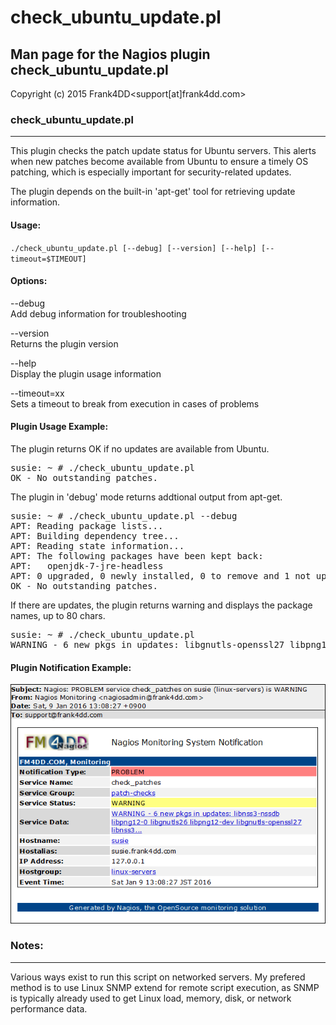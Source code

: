 # check_ubuntu_update.pl

## Man page for the Nagios plugin check_ubuntu_update.pl

Copyright (c) 2015 Frank4DD<support[at]frank4dd.com>

### check_ubuntu_update.pl

* * *

This plugin checks the patch update status for Ubuntu servers. This alerts when new patches become available from Ubuntu to ensure a timely OS patching, which is especially important for security-related updates.

The plugin depends on the built-in 'apt-get' tool for retrieving update information.

#### Usage:

`./check_ubuntu_update.pl [--debug] [--version] [--help] [--timeout=$TIMEOUT]`  

#### Options:

--debug   
      Add debug information for troubleshooting

--version  
      Returns the plugin version

--help  
     Display the plugin usage information

--timeout=xx  
     Sets a timeout to break from execution in cases of problems

#### Plugin Usage Example:

The plugin returns OK if no updates are available from Ubuntu.

<pre>susie: ~ # ./check_ubuntu_update.pl
OK - No outstanding patches.</pre>

The plugin in 'debug' mode returns addtional output from apt-get.

<pre>susie: ~ # ./check_ubuntu_update.pl --debug
APT: Reading package lists...
APT: Building dependency tree...
APT: Reading state information...
APT: The following packages have been kept back:
APT:   openjdk-7-jre-headless
APT: 0 upgraded, 0 newly installed, 0 to remove and 1 not upgraded.
OK - No outstanding patches.</pre>

If there are updates, the plugin returns warning and displays the package names, up to 80 chars.

<pre>susie: ~ # ./check_ubuntu_update.pl
WARNING - 6 new pkgs in updates: libgnutls-openssl27 libpng12-0 libpng12-dev libnss3-nssdb libgnutls26 libnss3...</pre>

#### Plugin Notification Example:

![](images/check_ubuntu_update-example1.png)

### Notes:

* * *

Various ways exist to run this script on networked servers. My prefered method is to use Linux SNMP extend for remote script execution, as SNMP is typically already used to get Linux load, memory, disk, or network performance data.
